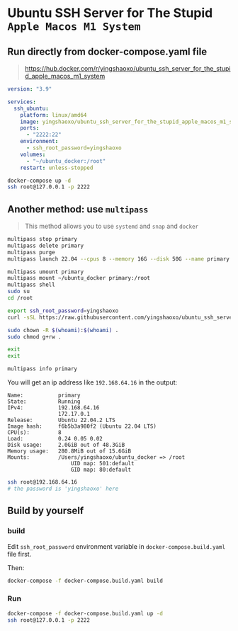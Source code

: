 # Ubuntu SSH Server for The Stupid `Apple Macos M1 System`

## Run directly from docker-compose.yaml file
> https://hub.docker.com/r/yingshaoxo/ubuntu_ssh_server_for_the_stupid_apple_macos_m1_system

```yaml
version: "3.9"

services:
  ssh_ubuntu:
    platform: linux/amd64
    image: yingshaoxo/ubuntu_ssh_server_for_the_stupid_apple_macos_m1_system:v1
    ports:
      - "2222:22"
    environment:
      - ssh_root_password=yingshaoxo
    volumes:
      - "~/ubuntu_docker:/root"
    restart: unless-stopped
```

```bash
docker-compose up -d
ssh root@127.0.0.1 -p 2222
```

## Another method: use `multipass`

> This method allows you to use `systemd` and `snap` and `docker`

```bash
multipass stop primary
multipass delete primary
multipass purge
multipass launch 22.04 --cpus 8 --memory 16G --disk 50G --name primary

multipass umount primary 
multipass mount ~/ubuntu_docker primary:/root
multipass shell
sudo su
cd /root

export ssh_root_password=yingshaoxo
curl -sSL https://raw.githubusercontent.com/yingshaoxo/ubuntu_ssh_server_for_the_stupid_apple_macos_m1_system/main/basement/2.set_ssh_password_script.py | python3

sudo chown -R $(whoami):$(whoami) .
sudo chmod g+rw .

exit
exit
```

```bash
multipass info primary
```

You will get an ip address like `192.168.64.16` in the output:
```
Name:           primary
State:          Running
IPv4:           192.168.64.16
                172.17.0.1
Release:        Ubuntu 22.04.2 LTS
Image hash:     f6b5b3a980f2 (Ubuntu 22.04 LTS)
CPU(s):         8
Load:           0.24 0.05 0.02
Disk usage:     2.0GiB out of 48.3GiB
Memory usage:   280.8MiB out of 15.6GiB
Mounts:         /Users/yingshaoxo/ubuntu_docker => /root
                    UID map: 501:default
                    GID map: 80:default
```

```bash
ssh root@192.168.64.16
# the password is 'yingshaoxo' here
```

## Build by yourself
### build
Edit `ssh_root_password` environment variable in `docker-compose.build.yaml` file first.

Then:

```bash
docker-compose -f docker-compose.build.yaml build
```

### Run
```bash
docker-compose -f docker-compose.build.yaml up -d
ssh root@127.0.0.1 -p 2222
```

